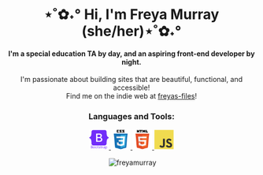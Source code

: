 <h1 align="center">⋆˚✿˖° Hi, I'm Freya Murray (she/her)⋆˚✿˖°</h1>
<h4 align="center">I'm a special education TA by day, and an aspiring front-end developer by night.</h4>
<p align="center">I'm passionate about building sites that are beautiful, functional, and accessible! <br> Find me on the indie web at <a href="https://freyas-files.nekoweb.org">freyas-files</a>! </p>

<h3 align="center">Languages and Tools:</h3>
<p align="center"> <a href="https://getbootstrap.com" target="_blank" rel="noreferrer"> <img src="https://raw.githubusercontent.com/devicons/devicon/master/icons/bootstrap/bootstrap-plain-wordmark.svg" alt="bootstrap" width="40" height="40"/> </a> <a href="https://www.w3schools.com/css/" target="_blank" rel="noreferrer"> <img src="https://raw.githubusercontent.com/devicons/devicon/master/icons/css3/css3-original-wordmark.svg" alt="css3" width="40" height="40"/> </a> <a href="https://www.w3.org/html/" target="_blank" rel="noreferrer"> <img src="https://raw.githubusercontent.com/devicons/devicon/master/icons/html5/html5-original-wordmark.svg" alt="html5" width="40" height="40"/> </a> <a href="https://developer.mozilla.org/en-US/docs/Web/JavaScript" target="_blank" rel="noreferrer"> <img src="https://raw.githubusercontent.com/devicons/devicon/master/icons/javascript/javascript-original.svg" alt="javascript" width="40" height="40"/> </a> </p>

<p align="center">&nbsp;<img align="center" src="https://github-readme-stats.vercel.app/api?username=freyamurray&show_icons=true&theme=tokyonight&locale=en" alt="freyamurray" /></p>

